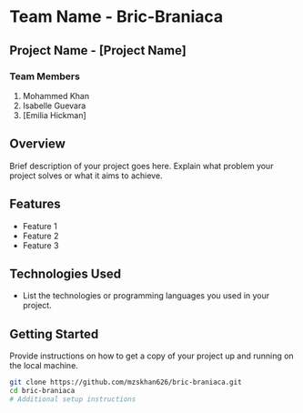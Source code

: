 # Team Name - Bric-Braniaca

## Project Name - [Project Name]

### Team Members

1. Mohammed Khan
2. Isabelle Guevara
3. [Emilia Hickman]

## Overview

Brief description of your project goes here. Explain what problem your project solves or what it aims to achieve.

## Features

- Feature 1
- Feature 2
- Feature 3

## Technologies Used

- List the technologies or programming languages you used in your project.

## Getting Started

Provide instructions on how to get a copy of your project up and running on the local machine.

```bash
git clone https://github.com/mzskhan626/bric-braniaca.git
cd bric-braniaca
# Additional setup instructions

```
